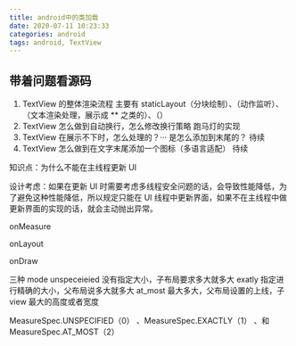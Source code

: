 ```yaml
---
title: android中的类加载
date: 2020-07-11 10:23:33
categories: android
tags: android, TextView
---
```


## 带着问题看源码

1. TextView 的整体渲染流程 
    主要有 staticLayout（分块绘制）、（动作监听）、（文本渲染处理，展示成 ** 之类的）、（）
2. TextView 怎么做到自动换行，怎么修改换行策略
    跑马灯的实现
3. TextView 在展示不下时，怎么处理的？··· 是怎么添加到末尾的？
    待续
4. TextView 怎么做到在文字末尾添加一个图标（多语言适配）
    待续

知识点：为什么不能在主线程更新 UI

设计考虑：如果在更新 UI 时需要考虑多线程安全问题的话，会导致性能降低，为了避免这种性能降低，所以规定只能在 UI 线程中更新界面，如果不在主线程中做更新界面的实现的话，就会主动抛出异常。


onMeasure

onLayout

onDraw

三种 mode
unspeceieied 没有指定大小，子布局要求多大就多大
exatly 指定进行精确的大小，父布局说多大就多大
at_most 最大多大，父布局设置的上线，子 view 最大的高度或者宽度

MeasureSpec.UNSPECIFIED（0）
、MeasureSpec.EXACTLY（1）
、和MeasureSpec.AT_MOST（2）
